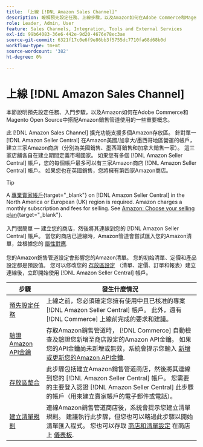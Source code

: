 ```yaml
---
title: 「上線 [!DNL Amazon Sales Channel]"
description: 瞭解預先設定任務、上線步驟，以及Amazon如何在Adobe Commerce和Magento Open Source中搭配AmazonSales Channel使用。
role: Leader, Admin, User
feature: Sales Channels, Integration, Tools and External Services
exl-id: 99b64083-36e6-442e-9d20-4676e78ec3ae
source-git-commit: 6321f17c0e6f9e86bb3f5755dc7710fa68d68b0d
workflow-type: tm+mt
source-wordcount: '382'
ht-degree: 0%

---
```


# 上線 [!DNL Amazon Sales Channel]

本節說明預先設定任務、入門步驟，以及Amazon如何在Adobe Commerce和Magento Open Source中搭配Amazon銷售管道使用的一些重要概念。

此 [!DNL Amazon Sales Channel] 擴充功能支援多個Amazon存放區。 針對單一 [!DNL Amazon Seller Central] 在Amazon美國/加拿大/墨西哥地區營運的帳戶，建立三家Amazon商店（分別為美國銷售、墨西哥銷售和加拿大銷售一家）。 這三家店舖各自在建立期間定義市場國家。 如果您有多個 [!DNL Amazon Seller Central] 帳戶，您的每個帳戶最多可以有三家Amazon商店 [!DNL Amazon Seller Central] 帳戶。 如果您也在英國銷售，您將擁有第四家Amazon商店。

>[!TIP]
>
>A [專業賣家帳戶](https://sell.amazon.com/){target="_blank"} on [!DNL Amazon Seller Central] in the North America or European (UK) region is required. Amazon charges a monthly subscription and fees for selling. See [Amazon: Choose your selling plan](https://sell.amazon.com/pricing.html){target="_blank"}.<br><br>
>入門很簡單 — 建立您的商店，然後將其連線到您的 [!DNL Amazon Seller Central] 帳戶。
>當您的商店已連線時，Amazon管道會嘗試匯入您的Amazon清單，並根據您的 [屬性對應](./attributes-view.md).<br><br>
>您的Amazon銷售管道設定會影響您的Amazon清單。 您的初始清單、定價和產品設定都是預設值。 您可以修改您的 [存放區設定](./ob-store-review.md) （清單、定價、訂單和報表）建立連線後，立即開始使用 [!DNL Amazon Seller Central] 帳戶。

| 步驟 | 發生什麼情況 |
|---------------------------------------------------------|-------------------------------------------------------------------------------------------------------------------------------------------------------------------------------------------------------------------------------------------------------------------------------------------------------------------------|
| [預先設定任務](./amazon-pre-setup-tasks.md) | 上線之前，您必須確定您擁有使用中且已核准的專案 [!DNL Amazon Seller Central] 帳戶。 此外，還有 [!DNL Commerce] 上線前完成的要求和建議。 |
| [驗證Amazon API金鑰](./amazon-verify-api-key.md) | 存取Amazon銷售管道時， [!DNL Commerce] 自動檢查及驗證您新增至商店設定的Amazon API金鑰。 如果您的API金鑰尚未新增或無效，系統會提示您輸入 [新增或更新您的Amazon API金鑰](./amazon-verify-api-key.md). |
| [存放區整合](./store-integration.md) | 此步驟包括建立Amazon銷售管道商店，然後將其連線到您的 [!DNL Amazon Seller Central] 帳戶。 您需要的主要登入認證 [!DNL Amazon Seller Central] 此步驟的帳戶（用來建立賣家帳戶的電子郵件或電話）。 |
| [建立清單規則](./ob-create-listing-rule.md) | 連線Amazon銷售管道商店後，系統會提示您建立清單規則。 建議執行此步驟，但您也可以略過此步驟以開始清單匯入程式。 您也可以存取 [商店和清單設定](./ob-store-review.md) 在商店上 [儀表板](./amazon-store-dashboard.md). |
